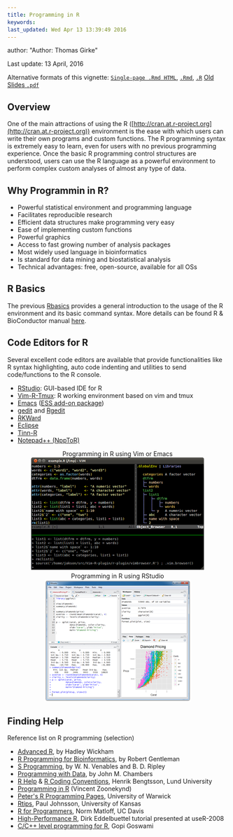 ```yaml
---
title: Programming in R 
keywords: 
last_updated: Wed Apr 13 13:39:49 2016
---
```

author: "Author: Thomas Girke"

Last update: 13 April, 2016 

Alternative formats of this vignette:
[`Single-page .Rmd HTML`](https://htmlpreview.github.io/?https://github.com/tgirke/GEN242/blob/master/vignettes/08_Rbasics/Rbasics.html),
[`.Rmd`](https://raw.githubusercontent.com/tgirke/GEN242/master/vignettes/08_Rbasics/Rbasics.Rmd),
[`.R`](https://raw.githubusercontent.com/tgirke/GEN242/master/vignettes/08_Rbasics/Rbasics.R)
[Old Slides `.pdf`](https://drive.google.com/file/d/0B-lLYVUOliJFWERSVEg3M2Z2cWs/view?usp=sharing)

## Overview

One of the main attractions of using the R
([http://cran.at.r-project.org](http://cran.at.r-project.org)) environment is
the ease with which users can write their own programs and custom functions.
The R programming syntax is extremely easy to learn, even for users with no
previous programming experience. Once the basic R programming control
structures are understood, users can use the R language as a powerful
environment to perform complex custom analyses of almost any type of data.


## Why Programmin in R?

* Powerful statistical environment and programming language
* Facilitates reproducible research
* Efficient data structures make programming very easy
* Ease of implementing custom functions
* Powerful graphics
* Access to fast growing number of analysis packages
* Most widely used language in bioinformatics
* Is standard for data mining and biostatistical analysis
* Technical advantages: free, open-source, available for all OSs


## R Basics 

The previous [Rbasics](http://girke.bioinformatics.ucr.edu/GEN242/mydoc/mydoc_Rbasics_01.html) provides a general introduction to the usage of the R environment and its basic command syntax.
More details can be found R & BioConductor manual [here](http://manuals.bioinformatics.ucr.edu/home/R_BioCondManual).

## Code Editors for R

Several excellent code editors are available that provide functionalities like R syntax highlighting, auto code indenting and utilities to send code/functions to the R console.

* [RStudio](https://www.rstudio.com/products/rstudio/features/): GUI-based IDE for R
* [Vim-R-Tmux](http://manuals.bioinformatics.ucr.edu/home/programming-in-r/vim-r): R working environment based on vim and tmux
* [Emacs](http://www.xemacs.org/Download/index.html) ([ESS add-on package](http://ess.r-project.org/))
* [gedit](https://wiki.gnome.org/Apps/Gedit) and [Rgedit](https://wiki.gnome.org/Apps/Gedit)
* [RKWard](https://rkward.kde.org/)
* [Eclipse](http://www.walware.de/goto/statet)
* [Tinn-R](http://jekyll.math.byuh.edu/other/howto/tinnr/install.shtml)
* [Notepad++ (NppToR)](https://sourceforge.net/projects/npptor/)

<center> Programming in R using Vim or Emacs</center>
<center><img title="vim-r" src="Programming_in_R_files/vimR.png"/></center>

<center>Programming in R using RStudio</center>
<center><img title="R_Interfaces" src="Programming_in_R_files/rstudio.png"/></center>

## Finding Help

Reference list on R programming (selection)

* [Advanced R](http://adv-r.had.co.nz/), by Hadley Wickham
* [R Programming for Bioinformatics](http://master.bioconductor.org/help/publications/books/r-programming-for-bioinformatics/), by Robert Gentleman
* [S Programming](http://www.stats.ox.ac.uk/pub/MASS3/Sprog/), by W. N. Venables and B. D. Ripley
* [Programming with Data](http://www.amazon.com/Programming-Data-Language-Lecture-Economics/dp/0387985034), by John M. Chambers
* [R Help](http://www1.maths.lth.se/help/R/) & [R Coding Conventions](http://www1.maths.lth.se/help/R/RCC/), Henrik Bengtsson, Lund University
* [Programming in R](http://zoonek2.free.fr/UNIX/48_R/02.html) (Vincent Zoonekynd)
* [Peter's R Programming Pages](http://www2.warwick.ac.uk/fac/sci/moac/people/students/peter_cock/r), University of Warwick
* [Rtips](http://pj.freefaculty.org/R/statsRus.html), Paul Johnsson, University of Kansas
* [R for Programmers](http://heather.cs.ucdavis.edu/~matloff/r.html), Norm Matloff, UC Davis
* [High-Performance R](http://www.statistik.uni-dortmund.de/useR-2008/tutorials/useR2008introhighperfR.pdf), Dirk Eddelbuettel tutorial presented at useR-2008
* [C/C++ level programming for R](http://www.stat.harvard.edu/ccr2005/index.html), Gopi Goswami



